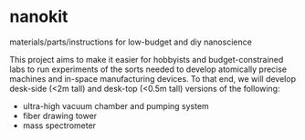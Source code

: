 # nanokit
materials/parts/instructions for low-budget and diy nanoscience

This project aims to make it easier for hobbyists and budget-constrained labs to run experiments of the sorts needed to develop atomically precise machines and in-space manufacturing devices. To that end, we will develop desk-side (<2m tall) and desk-top (<0.5m tall) versions of the following:

* ultra-high vacuum chamber and pumping system
* fiber drawing tower
* mass spectrometer
